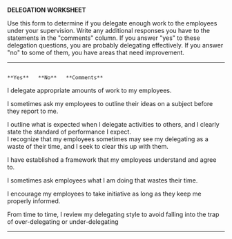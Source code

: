 **DELEGATION WORKSHEET**

Use this form to determine if you delegate enough work to the employees
under your supervision. Write any additional responses you have to the
statements in the "comments" column. If you answer "yes" to these
delegation questions, you are probably delegating effectively. If you
answer "no" to some of them, you have areas that need improvement.

  -------------------------------------------------------------------------------------------------------------------------------- --------- -------- --------------
                                                                                                                                   **Yes**   **No**   **Comments**
                                                                                                                                                      
  I delegate appropriate amounts of work to my employees.                                                                                             
                                                                                                                                                      
  I sometimes ask my employees to outline their ideas on a subject before they report to me.                                                          
                                                                                                                                                      
  I outline what is expected when I delegate activities to others, and I clearly state the standard of performance I expect.                          
  I recognize that my employees sometimes may see my delegating as a waste of their time, and I seek to clear this up with them.                      
                                                                                                                                                      
  I have established a framework that my employees understand and agree to.                                                                           
                                                                                                                                                      
  I sometimes ask employees what I am doing that wastes their time.                                                                                   
                                                                                                                                                      
  I encourage my employees to take initiative as long as they keep me properly informed.                                                              
                                                                                                                                                      
  From time to time, I review my delegating style to avoid falling into the trap of over-delegating or under-delegating                               
                                                                                                                                                      
  -------------------------------------------------------------------------------------------------------------------------------- --------- -------- --------------
